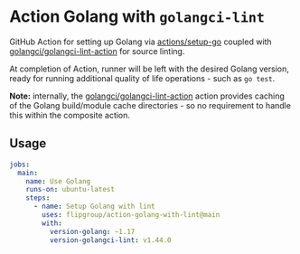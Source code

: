 # Action Golang with `golangci-lint`

GitHub Action for setting up Golang via [actions/setup-go](https://github.com/actions/setup-go) coupled with [golangci/golangci-lint-action](https://github.com/golangci/golangci-lint-action) for source linting.

At completion of Action, runner will be left with the desired Golang version, ready for running additional quality of life operations - such as `go test`.

**Note:** internally, the [golangci/golangci-lint-action](https://github.com/golangci/golangci-lint-action) action provides caching of the Golang build/module cache directories - so no requirement to handle this within the composite action.

## Usage

```yaml
jobs:
  main:
    name: Use Golang
    runs-on: ubuntu-latest
    steps:
      - name: Setup Golang with lint
        uses: flipgroup/action-golang-with-lint@main
        with:
          version-golang: ~1.17
          version-golangci-lint: v1.44.0
```
